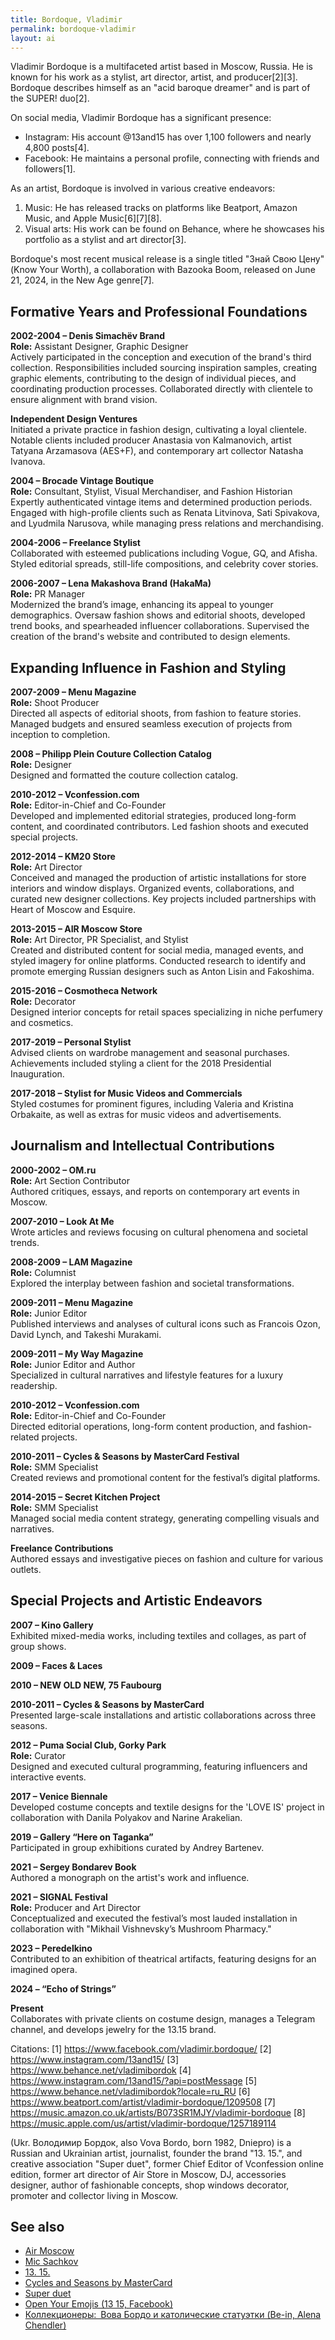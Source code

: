 ```yaml
---
title: Bordoque, Vladimir
permalink: bordoque-vladimir
layout: ai
---
```


Vladimir Bordoque is a multifaceted artist based in Moscow, Russia. He is known for his work as a stylist, art director, artist, and producer[2][3]. Bordoque describes himself as an "acid baroque dreamer" and is part of the SUPER! duo[2].

On social media, Vladimir Bordoque has a significant presence:

- Instagram: His account @13and15 has over 1,100 followers and nearly 4,800 posts[4].
- Facebook: He maintains a personal profile, connecting with friends and followers[1].

As an artist, Bordoque is involved in various creative endeavors:

1. Music: He has released tracks on platforms like Beatport, Amazon Music, and Apple Music[6][7][8].
2. Visual arts: His work can be found on Behance, where he showcases his portfolio as a stylist and art director[3].

Bordoque's most recent musical release is a single titled "Знай Свою Цену" (Know Your Worth), a collaboration with Bazooka Boom, released on June 21, 2024, in the New Age genre[7].

## Formative Years and Professional Foundations

**2002-2004 – Denis Simachёv Brand**  
**Role:** Assistant Designer, Graphic Designer  
Actively participated in the conception and execution of the brand's third collection. Responsibilities included sourcing inspiration samples, creating graphic elements, contributing to the design of individual pieces, and coordinating production processes. Collaborated directly with clientele to ensure alignment with brand vision.

**Independent Design Ventures**  
Initiated a private practice in fashion design, cultivating a loyal clientele. Notable clients included producer Anastasia von Kalmanovich, artist Tatyana Arzamasova (AES+F), and contemporary art collector Natasha Ivanova.

**2004 – Brocade Vintage Boutique**  
**Role:** Consultant, Stylist, Visual Merchandiser, and Fashion Historian  
Expertly authenticated vintage items and determined production periods. Engaged with high-profile clients such as Renata Litvinova, Sati Spivakova, and Lyudmila Narusova, while managing press relations and merchandising.

**2004-2006 – Freelance Stylist**  
Collaborated with esteemed publications including Vogue, GQ, and Afisha. Styled editorial spreads, still-life compositions, and celebrity cover stories.

**2006-2007 – Lena Makashova Brand (HakaMa)**  
**Role:** PR Manager  
Modernized the brand’s image, enhancing its appeal to younger demographics. Oversaw fashion shows and editorial shoots, developed trend books, and spearheaded influencer collaborations. Supervised the creation of the brand's website and contributed to design elements.

## Expanding Influence in Fashion and Styling

**2007-2009 – Menu Magazine**  
**Role:** Shoot Producer  
Directed all aspects of editorial shoots, from fashion to feature stories. Managed budgets and ensured seamless execution of projects from inception to completion.

**2008 – Philipp Plein Couture Collection Catalog**  
**Role:** Designer  
Designed and formatted the couture collection catalog.

**2010-2012 – Vconfession.com**  
**Role:** Editor-in-Chief and Co-Founder  
Developed and implemented editorial strategies, produced long-form content, and coordinated contributors. Led fashion shoots and executed special projects.

**2012-2014 – KM20 Store**  
**Role:** Art Director  
Conceived and managed the production of artistic installations for store interiors and window displays. Organized events, collaborations, and curated new designer collections. Key projects included partnerships with Heart of Moscow and Esquire.

**2013-2015 – AIR Moscow Store**  
**Role:** Art Director, PR Specialist, and Stylist  
Created and distributed content for social media, managed events, and styled imagery for online platforms. Conducted research to identify and promote emerging Russian designers such as Anton Lisin and Fakoshima.

**2015-2016 – Cosmotheca Network**  
**Role:** Decorator  
Designed interior concepts for retail spaces specializing in niche perfumery and cosmetics.

**2017-2019 – Personal Stylist**  
Advised clients on wardrobe management and seasonal purchases. Achievements included styling a client for the 2018 Presidential Inauguration.

**2017-2018 – Stylist for Music Videos and Commercials**  
Styled costumes for prominent figures, including Valeria and Kristina Orbakaite, as well as extras for music videos and advertisements.

## Journalism and Intellectual Contributions

**2000-2002 – OM.ru**  
**Role:** Art Section Contributor  
Authored critiques, essays, and reports on contemporary art events in Moscow.

**2007-2010 – Look At Me**  
Wrote articles and reviews focusing on cultural phenomena and societal trends.

**2008-2009 – LAM Magazine**  
**Role:** Columnist  
Explored the interplay between fashion and societal transformations.

**2009-2011 – Menu Magazine**  
**Role:** Junior Editor  
Published interviews and analyses of cultural icons such as Francois Ozon, David Lynch, and Takeshi Murakami.

**2009-2011 – My Way Magazine**  
**Role:** Junior Editor and Author  
Specialized in cultural narratives and lifestyle features for a luxury readership.

**2010-2012 – Vconfession.com**  
**Role:** Editor-in-Chief and Co-Founder  
Directed editorial operations, long-form content production, and fashion-related projects.

**2010-2011 – Cycles & Seasons by MasterCard Festival**  
**Role:** SMM Specialist  
Created reviews and promotional content for the festival’s digital platforms.

**2014-2015 – Secret Kitchen Project**  
**Role:** SMM Specialist  
Managed social media content strategy, generating compelling visuals and narratives.

**Freelance Contributions**  
Authored essays and investigative pieces on fashion and culture for various outlets.

## Special Projects and Artistic Endeavors

**2007 – Kino Gallery**  
Exhibited mixed-media works, including textiles and collages, as part of group shows.

**2009 – Faces & Laces**

**2010 – NEW OLD NEW, 75 Faubourg**

**2010-2011 – Cycles & Seasons by MasterCard**  
Presented large-scale installations and artistic collaborations across three seasons.

**2012 – Puma Social Club, Gorky Park**  
**Role:** Curator  
Designed and executed cultural programming, featuring influencers and interactive events.

**2017 – Venice Biennale**  
Developed costume concepts and textile designs for the 'LOVE IS' project in collaboration with Danila Polyakov and Narine Arakelian.

**2019 – Gallery “Here on Taganka”**  
Participated in group exhibitions curated by Andrey Bartenev.

**2021 – Sergey Bondarev Book**  
Authored a monograph on the artist's work and influence.

**2021 – SIGNAL Festival**  
**Role:** Producer and Art Director  
Conceptualized and executed the festival’s most lauded installation in collaboration with "Mikhail Vishnevsky’s Mushroom Pharmacy."

**2023 – Peredelkino**  
Contributed to an exhibition of theatrical artifacts, featuring designs for an imagined opera.

**2024 – “Echo of Strings”**

**Present**  
Collaborates with private clients on costume design, manages a Telegram channel, and develops jewelry for the 13.15 brand.

Citations:
[1] https://www.facebook.com/vladimir.bordoque/
[2] https://www.instagram.com/13and15/
[3] https://www.behance.net/vladimibordok
[4] https://www.instagram.com/13and15/?api=postMessage
[5] https://www.behance.net/vladimibordok?locale=ru_RU
[6] https://www.beatport.com/artist/vladimir-bordoque/1209508
[7] https://music.amazon.co.uk/artists/B073SR1MJY/vladimir-bordoque
[8] https://music.apple.com/us/artist/vladimir-bordoque/1257189114

(Ukr. Володимир Бордок, also Vova Bordo, born 1982, Dniepro) is a Russian and Ukrainian artist, journalist, founder the brand "13. 15.", and creative association "Super duet", former Chief Editor of Vconfession online edition, former art director of Air Store in Moscow, DJ, accessories designer, author of fashionable concepts, shop windows decorator, promoter and collector living in Moscow.

## See also

+ [Air Moscow](air-moscow)
+ [Mic Sachkov](sachkov-mikhail)
+ [13. 15.](13-15)
+ [Cycles and Seasons by MasterCard](cycles-and-seasons-by-master-card)
+ [Super duet](super-duet)
+ [Open Your Emojis (13 15, Facebook)](https://www.facebook.com/permalink.php?story_fbid=1116315648392344&id=197892613567990)
+ [Коллекционеры: Вова Бордо и католические статуэтки (Be-in, Alena Chendler)](https://www.be-in.ru/review/31739-vova-bordo-i-katolicheskie-statuetki/)
